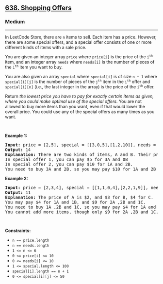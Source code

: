 <h2><a href="https://leetcode.com/problems/shopping-offers/">638. Shopping Offers</a></h2><h3>Medium</h3><hr><div style="user-select: auto;"><p style="user-select: auto;">In LeetCode Store, there are <code style="user-select: auto;">n</code> items to sell. Each item has a price. However, there are some special offers, and a special offer consists of one or more different kinds of items with a sale price.</p>

<p style="user-select: auto;">You are given an integer array <code style="user-select: auto;">price</code> where <code style="user-select: auto;">price[i]</code> is the price of the <code style="user-select: auto;">i<sup style="user-select: auto;">th</sup></code> item, and an integer array <code style="user-select: auto;">needs</code> where <code style="user-select: auto;">needs[i]</code> is the number of pieces of the <code style="user-select: auto;">i<sup style="user-select: auto;">th</sup></code> item you want to buy.</p>

<p style="user-select: auto;">You are also given an array <code style="user-select: auto;">special</code> where <code style="user-select: auto;">special[i]</code> is of size <code style="user-select: auto;">n + 1</code> where <code style="user-select: auto;">special[i][j]</code> is the number of pieces of the <code style="user-select: auto;">j<sup style="user-select: auto;">th</sup></code> item in the <code style="user-select: auto;">i<sup style="user-select: auto;">th</sup></code> offer and <code style="user-select: auto;">special[i][n]</code> (i.e., the last integer in the array) is the price of the <code style="user-select: auto;">i<sup style="user-select: auto;">th</sup></code> offer.</p>

<p style="user-select: auto;">Return <em style="user-select: auto;">the lowest price you have to pay for exactly certain items as given, where you could make optimal use of the special offers</em>. You are not allowed to buy more items than you want, even if that would lower the overall price. You could use any of the special offers as many times as you want.</p>

<p style="user-select: auto;">&nbsp;</p>
<p style="user-select: auto;"><strong style="user-select: auto;">Example 1:</strong></p>

<pre style="user-select: auto;"><strong style="user-select: auto;">Input:</strong> price = [2,5], special = [[3,0,5],[1,2,10]], needs = [3,2]
<strong style="user-select: auto;">Output:</strong> 14
<strong style="user-select: auto;">Explanation:</strong> There are two kinds of items, A and B. Their prices are $2 and $5 respectively. 
In special offer 1, you can pay $5 for 3A and 0B
In special offer 2, you can pay $10 for 1A and 2B. 
You need to buy 3A and 2B, so you may pay $10 for 1A and 2B (special offer #2), and $4 for 2A.
</pre>

<p style="user-select: auto;"><strong style="user-select: auto;">Example 2:</strong></p>

<pre style="user-select: auto;"><strong style="user-select: auto;">Input:</strong> price = [2,3,4], special = [[1,1,0,4],[2,2,1,9]], needs = [1,2,1]
<strong style="user-select: auto;">Output:</strong> 11
<strong style="user-select: auto;">Explanation:</strong> The price of A is $2, and $3 for B, $4 for C. 
You may pay $4 for 1A and 1B, and $9 for 2A ,2B and 1C. 
You need to buy 1A ,2B and 1C, so you may pay $4 for 1A and 1B (special offer #1), and $3 for 1B, $4 for 1C. 
You cannot add more items, though only $9 for 2A ,2B and 1C.
</pre>

<p style="user-select: auto;">&nbsp;</p>
<p style="user-select: auto;"><strong style="user-select: auto;">Constraints:</strong></p>

<ul style="user-select: auto;">
	<li style="user-select: auto;"><code style="user-select: auto;">n == price.length</code></li>
	<li style="user-select: auto;"><code style="user-select: auto;">n == needs.length</code></li>
	<li style="user-select: auto;"><code style="user-select: auto;">1 &lt;= n &lt;= 6</code></li>
	<li style="user-select: auto;"><code style="user-select: auto;">0 &lt;= price[i] &lt;= 10</code></li>
	<li style="user-select: auto;"><code style="user-select: auto;">0 &lt;= needs[i] &lt;= 10</code></li>
	<li style="user-select: auto;"><code style="user-select: auto;">1 &lt;= special.length &lt;= 100</code></li>
	<li style="user-select: auto;"><code style="user-select: auto;">special[i].length == n + 1</code></li>
	<li style="user-select: auto;"><code style="user-select: auto;">0 &lt;= special[i][j] &lt;= 50</code></li>
</ul>
</div>